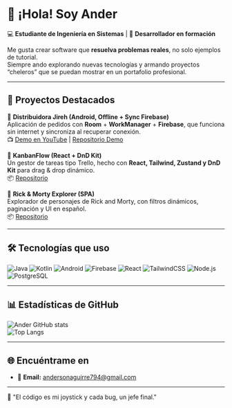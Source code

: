 # 👋 ¡Hola! Soy Ander  

💻 **Estudiante de Ingeniería en Sistemas** | 🚀 **Desarrollador en formación**  

Me gusta crear software que **resuelva problemas reales**, no solo ejemplos de tutorial.  
Siempre ando explorando nuevas tecnologías y armando proyectos “cheleros” que se puedan mostrar en un portafolio profesional.  

---

## 🌟 Proyectos Destacados

🔹 **Distribuidora Jireh (Android, Offline + Sync Firebase)**  
Aplicación de pedidos con **Room** + **WorkManager** + **Firebase**, que funciona sin internet y sincroniza al recuperar conexión.  
📺 [Demo en YouTube](https://youtu.be/TU_VIDEO) | [Repositorio Demo](https://github.com/ImAnderrrr/distribuidora-demo)  

🔹 **KanbanFlow (React + DnD Kit)**  
Un gestor de tareas tipo Trello, hecho con **React, Tailwind, Zustand y DnD Kit** para drag & drop dinámico.  
📦 [Repositorio](https://github.com/ImAnderrrr/kanban-flow)  

🔹 **Rick & Morty Explorer (SPA)**  
Explorador de personajes de Rick and Morty, con filtros dinámicos, paginación y UI en español.  
📦 [Repositorio](https://github.com/ImAnderrrr/rick-morty-spa)  

---

## 🛠️ Tecnologías que uso

![Java](https://img.shields.io/badge/Java-ED8B00?style=for-the-badge&logo=openjdk&logoColor=white)
![Kotlin](https://img.shields.io/badge/Kotlin-7F52FF?style=for-the-badge&logo=kotlin&logoColor=white)
![Android](https://img.shields.io/badge/Android-3DDC84?style=for-the-badge&logo=android&logoColor=white)
![Firebase](https://img.shields.io/badge/Firebase-FFCA28?style=for-the-badge&logo=firebase&logoColor=black)
![React](https://img.shields.io/badge/React-20232A?style=for-the-badge&logo=react&logoColor=61DAFB)
![TailwindCSS](https://img.shields.io/badge/TailwindCSS-06B6D4?style=for-the-badge&logo=tailwindcss&logoColor=white)
![Node.js](https://img.shields.io/badge/Node.js-43853D?style=for-the-badge&logo=node.js&logoColor=white)
![PostgreSQL](https://img.shields.io/badge/PostgreSQL-316192?style=for-the-badge&logo=postgresql&logoColor=white)

---

## 📊 Estadísticas de GitHub

![Ander GitHub stats](https://github-readme-stats.vercel.app/api?username=ImAnderrrr&show_icons=true&theme=tokyonight)  
![Top Langs](https://github-readme-stats.vercel.app/api/top-langs/?username=ImAnderrrr&layout=compact&theme=tokyonight)

---

## 🌐 Encuéntrame en

- 📧 **Email:** andersonaguirre794@gmail.com

---

👾 "El código es mi joystick y cada bug, un jefe final."

